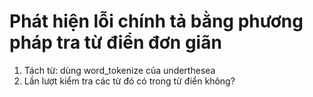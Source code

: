 # Phát hiện lỗi chính tả bằng phương pháp tra từ điển đơn giãn
1. Tách từ: dùng word_tokenize của underthesea
2. Lần lượt kiểm tra các từ đó có trong từ điển không?